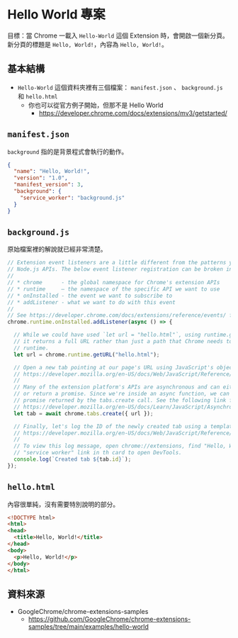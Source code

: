 # Hello World 專案

目標：當 Chrome 一載入 `Hello-World` 這個 Extension 時，會開啟一個新分頁。新分頁的標題是 `Hello, World!`，內容為 `Hello, World!`。

## 基本結構

* `Hello-World` 這個資料夾裡有三個檔案： `manifest.json` 、 `background.js` 和 `hello.html`
  * 你也可以從官方例子開始，但那不是 Hello World
    * https://developer.chrome.com/docs/extensions/mv3/getstarted/

## `manifest.json`

`background` 指的是背景程式會執行的動作。

```json
{
  "name": "Hello, World!",
  "version": "1.0",
  "manifest_version": 3,
  "background": {
    "service_worker": "background.js"
  }
}
```

## `background.js`

原始檔案裡的解說就已經非常清楚。

```javascript
// Extension event listeners are a little different from the patterns you may have seen in DOM or
// Node.js APIs. The below event listener registration can be broken in to 4 distinct parts:
//
// * chrome      - the global namespace for Chrome's extension APIs
// * runtime     – the namespace of the specific API we want to use
// * onInstalled - the event we want to subscribe to
// * addListener - what we want to do with this event
//
// See https://developer.chrome.com/docs/extensions/reference/events/ for additional details.
chrome.runtime.onInstalled.addListener(async () => {

  // While we could have used `let url = "hello.html"`, using runtime.getURL is a bit more robust as
  // it returns a full URL rather than just a path that Chrome needs to be resolved contextually at
  // runtime.
  let url = chrome.runtime.getURL("hello.html");

  // Open a new tab pointing at our page's URL using JavaScript's object initializer shorthand.
  // https://developer.mozilla.org/en-US/docs/Web/JavaScript/Reference/Operators/Object_initializer#new_notations_in_ecmascript_2015
  //
  // Many of the extension platform's APIs are asynchronous and can either take a callback argument
  // or return a promise. Since we're inside an async function, we can await the resolution of the
  // promise returned by the tabs.create call. See the following link for more info on async/await.
  // https://developer.mozilla.org/en-US/docs/Learn/JavaScript/Asynchronous/Async_await
  let tab = await chrome.tabs.create({ url });

  // Finally, let's log the ID of the newly created tab using a template literal.
  // https://developer.mozilla.org/en-US/docs/Web/JavaScript/Reference/Template_literals
  //
  // To view this log message, open chrome://extensions, find "Hello, World!", and click the
  // "service worker" link in th card to open DevTools.
  console.log(`Created tab ${tab.id}`);
});
```

## `hello.html`

內容很單純，沒有需要特別說明的部分。

```html
<!DOCTYPE html>
<html>
<head>
  <title>Hello, World!</title>
</head>
<body>
  <p>Hello, World!</p>
</body>
</html>
```

## 資料來源

* GoogleChrome/chrome-extensions-samples
  * https://github.com/GoogleChrome/chrome-extensions-samples/tree/main/examples/hello-world